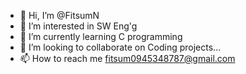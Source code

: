 - 👋 Hi, I’m @FitsumN
- 👀 I’m interested in SW Eng'g
- 🌱 I’m currently learning C programming
- 💞️ I’m looking to collaborate on Coding projects...
- 📫 How to reach me fitsum0945348787@gmail.com

<!---
FitsumN/FitsumN is a ✨ special ✨ repository because its `README.md` (this file) appears on your GitHub profile.
You can click the Preview link to take a look at your changes.
--->
